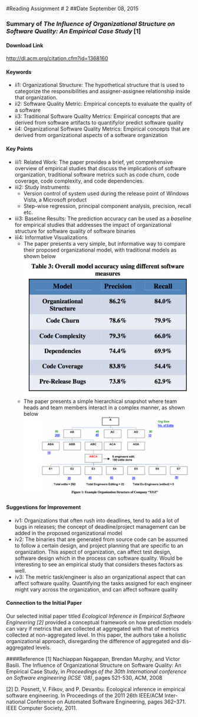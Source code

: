 #Reading Assignment # 2 
##Date September 08, 2015 
### Summary of *The Influence of Organizational Structure on Software Quality: An Empirical Case Study* [1]

#### Download Link 
http://dl.acm.org/citation.cfm?id=1368160  

#### Keywords	 
* ii1: Organizational Structure: The hypothetical structure that is used to categorize the responsibilities and assigner-assignee relationship inside that organization. 
* ii2: Software Quality Metric: Empirical concepts to evaluate the quality of a software
* ii3: Traditional Software Quality Metrics: Empirical concepts that are derived from software artifacts to quantify/or predict software quality 
* ii4: Organizational Software Quality Metrics: Empirical concepts that are derived from organizational aspects of a software organization  

#### Key Points
* iii1: Related Work: The paper provides a brief, yet comprehensive overview of empirical studies that discuss the implications of software organization, traditional software metrics such as code churn, code coverage, code complexity, and code dependencies. 
* iii2: Study Instruments: 
  * Version control of system used during the release point of Windows Vista, a Microsoft product
  * Step-wise regression, principal component analysis, precision, recall etc.  
* iii3: Baseline Results: The prediction accuracy can be used as a *baseline* for empirical studies that addresses the impact of organizational structure for software quality of software binaries 
* iii4: Informative Visualizations
  * The paper presents a very simple, but informative way to compare their proposed organizational model, with traditional models as shown below 
  ![output](res.png?raw=true=150x100)  
  * The paper presents a simple hierarchical snapshot where team heads and team members interact in a complex manner, as shown below   
  ![output](org.png?raw=true=150x100)    

#### Suggestions for Improvement 
* iv1: Organizations that often rush into deadlines, tend to add a lot of bugs in releases; the concept of deadline/project management can be added in the proposed organizational model  
* iv2: The binaries that are generated from source code can be assumed to follow a certain design, and project planning that are specific to an organization. This aspect of organization, can affect test design, software design which in the process can software quality. Would be interesting to see an empirical study that considers theses factors as well. 
* iv3: The metric task/engineer is also an organizational aspect that can affect software quality. Quantifying the tasks assigned for each engineer might vary across the organization, and can affect software quality 

#### Connection to the Initial Paper
Our selected initial paper titled *Ecological Inference in Empirical Software Engineering [2]* provided a conceptual framework on how prediction models can vary if metrics that are collected at aggregated with that of metrics collected at non-aggregated level. In this paper, the authors take a holistic organizational approach, disregarding the difference of aggregated and dis-aggregated levels.  

####Reference
[1] Nachiappan Nagappan, Brendan Murphy, and Victor Basili. The Influence of Organizational Structure on Software Quality: An Empirical Case Study, in *Proceedings of the 30th International conference on Software engineering (ICSE '08)*, pages 521-530, ACM, 2008

[2] D. Posnett, V. Filkov, and P. Devanbu. Ecological inference in empirical software engineering. In Proceedings of the 2011 26th IEEE/ACM Inter- national Conference on Automated Software Engineering, pages 362–371. IEEE Computer Society, 2011. 